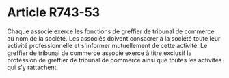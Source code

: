 # Article R743-53

Chaque associé exerce les fonctions de greffier de tribunal de commerce au nom de la société. Les associés doivent consacrer à la société toute leur activité professionnelle et s'informer mutuellement de cette activité.   Le greffier de tribunal de commerce associé exerce à titre exclusif la profession de greffier de tribunal de commerce ainsi que toutes les activités qui s'y rattachent.